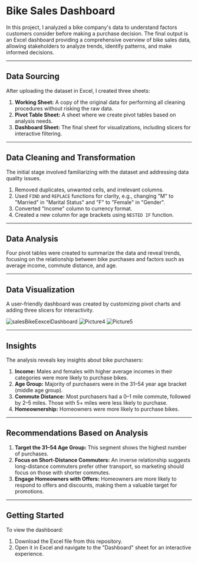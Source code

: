 # Bike Sales Dashboard

In this project, I analyzed a bike company's data to understand factors customers consider before making a purchase decision. The final output is an Excel dashboard providing a comprehensive overview of bike sales data, allowing stakeholders to analyze trends, identify patterns, and make informed decisions.

---

## Data Sourcing

After uploading the dataset in Excel, I created three sheets:

1. **Working Sheet:** A copy of the original data for performing all cleaning procedures without risking the raw data.
2. **Pivot Table Sheet:** A sheet where we create pivot tables based on analysis needs.
3. **Dashboard Sheet:** The final sheet for visualizations, including slicers for interactive filtering.

---

## Data Cleaning and Transformation

The initial stage involved familiarizing with the dataset and addressing data quality issues.

1. Removed duplicates, unwanted cells, and irrelevant columns.
2. Used `FIND` and `REPLACE` functions for clarity, e.g., changing "M" to "Married" in "Marital Status" and "F" to "Female" in "Gender".
3. Converted "Income" column to currency format.
4. Created a new column for age brackets using `NESTED IF` function.

---

## Data Analysis

Four pivot tables were created to summarize the data and reveal trends, focusing on the relationship between bike purchases and factors such as average income, commute distance, and age.

---

## Data Visualization

A user-friendly dashboard was created by customizing pivot charts and adding three slicers for interactivity.

![salesBikeEexcelDashboard](https://github.com/user-attachments/assets/8cd131e2-5c58-4d6e-a737-a591608d4edd)
![Picture4](https://github.com/user-attachments/assets/6edf50e9-f06d-420a-a6e2-6700fb7a64f6)
![Picture5](https://github.com/user-attachments/assets/48463dfd-3325-4d66-9d0f-4c41d8408e71)

---

## Insights

The analysis reveals key insights about bike purchasers:

1. **Income:** Males and females with higher average incomes in their categories were more likely to purchase bikes.
2. **Age Group:** Majority of purchasers were in the 31–54 year age bracket (middle age group).
3. **Commute Distance:** Most purchasers had a 0–1 mile commute, followed by 2–5 miles. Those with 5+ miles were less likely to purchase.
4. **Homeownership:** Homeowners were more likely to purchase bikes.

---

## Recommendations Based on Analysis

1. **Target the 31–54 Age Group:** This segment shows the highest number of purchases.
2. **Focus on Short-Distance Commuters:** An inverse relationship suggests long-distance commuters prefer other transport, so marketing should focus on those with shorter commutes.
3. **Engage Homeowners with Offers:** Homeowners are more likely to respond to offers and discounts, making them a valuable target for promotions.

---

## Getting Started

To view the dashboard:
1. Download the Excel file from this repository.
2. Open it in Excel and navigate to the "Dashboard" sheet for an interactive experience.
